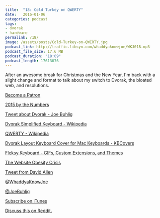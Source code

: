 ```yaml
---
title:  "18: Cold Turkey on QWERTY"
date:   2016-01-06
categories: podcast
tags:
- dvorak
- hardware
permalink: /18/
image: /assets/posts/Cold-Turkey-on-QWERTY.jpg
podcast_link: http://traffic.libsyn.com/whaddyaknowjoe/WKJ018.mp3
podcast_file_size: 17.6 MB
podcast_duration: "18:09"
podcast_length: 17613076
---
```

After an awesome break for Christmas and the New Year, I'm back with a slight change and format to talk about my switch to Dvorak, the bloated web, and resolutions.
<!--more-->

[Become a Patron](http://joebuhlig.com/patron/)

[2015 by the Numbers](http://joebuhlig.com/2015-by-the-numbers/)

[Tweet about Dvorak - Joe Buhlig](https://twitter.com/joebuhlig/status/683406828286312448)

[Dvorak Simplified Keyboard - Wikipedia](https://en.wikipedia.org/wiki/Dvorak_Simplified_Keyboard)

[QWERTY - Wikipedia](https://en.wikipedia.org/wiki/QWERTY)

[Dvorak Layout Keyboard Cover for Mac Keyboards - KBCovers](http://kbcovers.com/dvorak-keyboard-cover)

[Fleksy Keyboard - GIFs, Custom Extensions, and Themes](https://fleksy.com/)

[The Website Obesity Crisis](http://idlewords.com/talks/website_obesity.htm)

[Tweet from David Allen](https://twitter.com/gtdguy/status/683413489461903360)

[@WhaddyaKnowJoe](https://twitter.com/whaddyaknowjoe)

[@JoeBuhlig](https://twitter.com/JoeBuhlig)

[Subscribe on iTunes](https://itunes.apple.com/us/podcast/whaddya-know-joe/id1035426948)

[Discuss this on Reddit.](https://www.reddit.com/r/joebuhlig/comments/3zq0xe/18_cold_turkey_on_qwerty/)